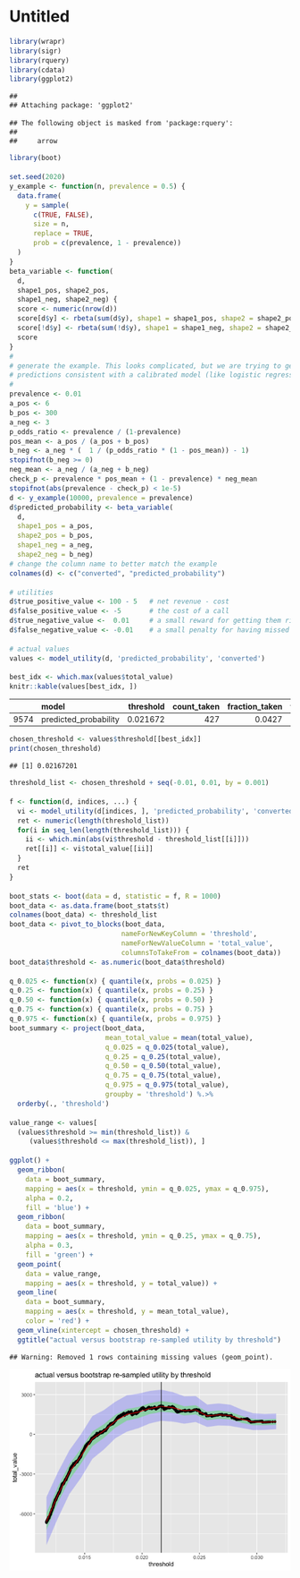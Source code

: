Untitled
================

``` r
library(wrapr)
library(sigr)
library(rquery)
library(cdata)
library(ggplot2)
```

    ## 
    ## Attaching package: 'ggplot2'

    ## The following object is masked from 'package:rquery':
    ## 
    ##     arrow

``` r
library(boot)
       
set.seed(2020)
y_example <- function(n, prevalence = 0.5) {
  data.frame(
    y = sample(
      c(TRUE, FALSE), 
      size = n, 
      replace = TRUE,
      prob = c(prevalence, 1 - prevalence))
  )
}
beta_variable <- function(
  d, 
  shape1_pos, shape2_pos, 
  shape1_neg, shape2_neg) {
  score <- numeric(nrow(d))
  score[d$y] <- rbeta(sum(d$y), shape1 = shape1_pos, shape2 = shape2_pos)
  score[!d$y] <- rbeta(sum(!d$y), shape1 = shape1_neg, shape2 = shape2_neg)
  score
}
#
# generate the example. This looks complicated, but we are trying to generate
# predictions consistent with a calibrated model (like logistic regression)
#
prevalence <- 0.01
a_pos <- 6
b_pos <- 300
a_neg <- 3
p_odds_ratio <- prevalence / (1-prevalence)
pos_mean <- a_pos / (a_pos + b_pos)
b_neg <- a_neg * (  1 / (p_odds_ratio * (1 - pos_mean)) - 1)
stopifnot(b_neg >= 0)
neg_mean <- a_neg / (a_neg + b_neg)
check_p <- prevalence * pos_mean + (1 - prevalence) * neg_mean
stopifnot(abs(prevalence - check_p) < 1e-5)
d <- y_example(10000, prevalence = prevalence)
d$predicted_probability <- beta_variable(
  d,
  shape1_pos = a_pos, 
  shape2_pos = b_pos,
  shape1_neg = a_neg,
  shape2_neg = b_neg)
# change the column name to better match the example
colnames(d) <- c("converted", "predicted_probability")

# utilities
d$true_positive_value <- 100 - 5   # net revenue - cost
d$false_positive_value <- -5       # the cost of a call
d$true_negative_value <-  0.01     # a small reward for getting them right
d$false_negative_value <- -0.01    # a small penalty for having missed them

# actual values
values <- model_utility(d, 'predicted_probability', 'converted')

best_idx <- which.max(values$total_value)
knitr::kable(values[best_idx, ])
```

|      | model                  | threshold | count\_taken | fraction\_taken | true\_positive\_value | false\_positive\_value | true\_negative\_value | false\_negative\_value | total\_value | true\_negative\_count | false\_negative\_count | true\_positive\_count | false\_positive\_count |
| :--- | :--------------------- | --------: | -----------: | --------------: | --------------------: | ---------------------: | --------------------: | ---------------------: | -----------: | --------------------: | ---------------------: | --------------------: | ---------------------: |
| 9574 | predicted\_probability |  0.021672 |          427 |          0.0427 |                  3990 |                 \-1925 |                 95.09 |                 \-0.64 |      2159.45 |                  9509 |                     64 |                    42 |                    385 |

``` r
chosen_threshold <- values$threshold[[best_idx]]
print(chosen_threshold)
```

    ## [1] 0.02167201

``` r
threshold_list <- chosen_threshold + seq(-0.01, 0.01, by = 0.001)

f <- function(d, indices, ...) {
  vi <- model_utility(d[indices, ], 'predicted_probability', 'converted')
  ret <- numeric(length(threshold_list))
  for(i in seq_len(length(threshold_list))) {
    ii <- which.min(abs(vi$threshold - threshold_list[[i]]))
    ret[[i]] <- vi$total_value[[ii]]
  }
  ret
}

boot_stats <- boot(data = d, statistic = f, R = 1000)
boot_data <- as.data.frame(boot_stats$t)
colnames(boot_data) <- threshold_list
boot_data <- pivot_to_blocks(boot_data, 
                            nameForNewKeyColumn = 'threshold', 
                            nameForNewValueColumn = 'total_value', 
                            columnsToTakeFrom = colnames(boot_data))
boot_data$threshold <- as.numeric(boot_data$threshold)

q_0.025 <- function(x) { quantile(x, probs = 0.025) }
q_0.25 <- function(x) { quantile(x, probs = 0.25) }
q_0.50 <- function(x) { quantile(x, probs = 0.50) }
q_0.75 <- function(x) { quantile(x, probs = 0.75) }
q_0.975 <- function(x) { quantile(x, probs = 0.975) }
boot_summary <- project(boot_data,
                        mean_total_value = mean(total_value),
                        q_0.025 = q_0.025(total_value),
                        q_0.25 = q_0.25(total_value),
                        q_0.50 = q_0.50(total_value),
                        q_0.75 = q_0.75(total_value),
                        q_0.975 = q_0.975(total_value),
                        groupby = 'threshold') %.>%
  orderby(., 'threshold')

value_range <- values[
  (values$threshold >= min(threshold_list)) &
     (values$threshold <= max(threshold_list)), ]

ggplot() +
  geom_ribbon(
    data = boot_summary,
    mapping = aes(x = threshold, ymin = q_0.025, ymax = q_0.975),
    alpha = 0.2,
    fill = 'blue') +
  geom_ribbon(
    data = boot_summary,
    mapping = aes(x = threshold, ymin = q_0.25, ymax = q_0.75),
    alpha = 0.3,
    fill = 'green') +
  geom_point(
    data = value_range,
    mapping = aes(x = threshold, y = total_value)) + 
  geom_line(
    data = boot_summary,
    mapping = aes(x = threshold, y = mean_total_value),
    color = 'red') + 
  geom_vline(xintercept = chosen_threshold) +
  ggtitle("actual versus bootstrap re-sampled utility by threshold")
```

    ## Warning: Removed 1 rows containing missing values (geom_point).

![](Utility_Sampling_Distribution_files/figure-gfm/unnamed-chunk-1-1.png)<!-- -->
